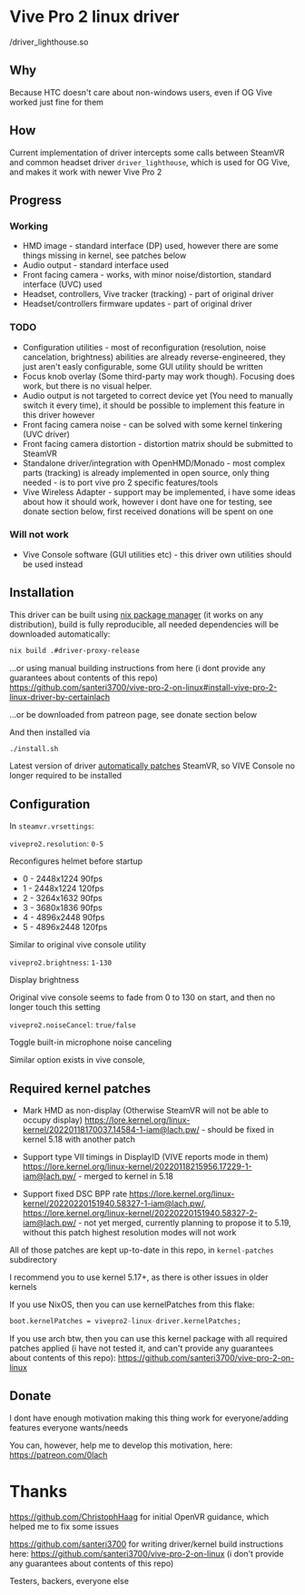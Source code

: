 # Vive Pro 2 linux driver
/driver_lighthouse.so
## Why

Because HTC doesn't care about non-windows users, even if OG Vive worked just fine for them

## How

Current implementation of driver intercepts some calls between SteamVR and common headset driver `driver_lighthouse`, which is used for OG Vive, and makes it work with newer Vive Pro 2

## Progress

### Working

- HMD image - standard interface (DP) used, however there are some things missing in kernel, see patches below
- Audio output - standard interface used
- Front facing camera - works, with minor noise/distortion, standard interface (UVC) used
- Headset, controllers, Vive tracker (tracking) - part of original driver
- Headset/controllers firmware updates - part of original driver

### TODO

- Configuration utilities - most of reconfiguration (resolution, noise cancelation, brightness) abilities are already reverse-engineered, they just aren't easly configurable, some GUI utility should be written
- Focus knob overlay (Some third-party may work though). Focusing does work, but there is no visual helper.
- Audio output is not targeted to correct device yet (You need to manually switch it every time), it should be possible to implement this feature in this driver however
- Front facing camera noise - can be solved with some kernel tinkering (UVC driver)
- Front facing camera distortion - distortion matrix should be submitted to SteamVR
- Standalone driver/integration with OpenHMD/Monado - most complex parts (tracking) is already implemented in open source, only thing needed - is to port vive pro 2 specific features/tools
- Vive Wireless Adapter - support may be implemented, i have some ideas about how it should work, however i dont have one for testing, see donate section below, first received donations will be spent on one

### Will not work

- Vive Console software (GUI utilities etc) - this driver own utilities should be used instead


## Installation

This driver can be built using [nix package manager](https://nixos.org/download.html) (it works on any distribution), build is fully reproducible, all needed dependencies will be downloaded automatically:

```sh
nix build .#driver-proxy-release
```

...or using manual building instructions from here (i dont provide any guarantees about contents of this repo) https://github.com/santeri3700/vive-pro-2-on-linux#install-vive-pro-2-linux-driver-by-certainlach

...or be downloaded from patreon page, see donate section below

And then installed via

```sh
./install.sh
```

Latest version of driver [automatically patches](https://github.com/CertainLach/VivePro2-Linux-Driver/commit/70687011f80d58c78ee77868895def9d77adf262) SteamVR, so VIVE Console no longer required to be installed

## Configuration

In `steamvr.vrsettings`:

`vivepro2.resolution`: `0-5`

Reconfigures helmet before startup

- 0 - 2448x1224 90fps
- 1 - 2448x1224 120fps
- 2 - 3264x1632 90fps
- 3 - 3680x1836 90fps
- 4 - 4896x2448 90fps
- 5 - 4896x2448 120fps

Similar to original vive console utility

`vivepro2.brightness`: `1-130`

Display brightness

Original vive console seems to fade from 0 to 130 on start, and then no longer touch this setting

`vivepro2.noiseCancel`: `true/false`

Toggle built-in microphone noise canceling

Similar option exists in vive console,

## Required kernel patches

- Mark HMD as non-display (Otherwise SteamVR will not be able to occupy display) https://lore.kernel.org/linux-kernel/20220118170037.14584-1-iam@lach.pw/ - should be fixed in kernel 5.18 with another patch

- Support type VII timings in DisplayID (VIVE reports mode in them) https://lore.kernel.org/linux-kernel/20220118215956.17229-1-iam@lach.pw/ - merged to kernel in 5.18

- Support fixed DSC BPP rate https://lore.kernel.org/linux-kernel/20220220151940.58327-1-iam@lach.pw/, https://lore.kernel.org/linux-kernel/20220220151940.58327-2-iam@lach.pw/ - not yet merged, currently planning to propose it to 5.19, without this patch highest resolution modes will not work

All of those patches are kept up-to-date in this repo, in `kernel-patches` subdirectory

I recommend you to use kernel 5.17+, as there is other issues in older kernels

If you use NixOS, then you can use kernelPatches from this flake:
```nix
boot.kernelPatches = vivepro2-linux-driver.kernelPatches;
```

If you use arch btw, then you can use this kernel package with all required patches applied (i have not tested it, and can't provide any guarantees about contents of this repo): https://github.com/santeri3700/vive-pro-2-on-linux

## Donate

I dont have enough motivation making this thing work for everyone/adding features everyone wants/needs

You can, however, help me to develop this motivation, here: https://patreon.com/0lach

# Thanks

https://github.com/ChristophHaag for initial OpenVR guidance, which helped me to fix some issues

https://github.com/santeri3700 for writing driver/kernel build instructions here: https://github.com/santeri3700/vive-pro-2-on-linux (i don't provide any guarantees about contents of this repo)

Testers, backers, everyone else
